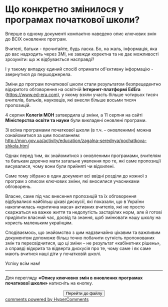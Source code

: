 <div id="hypercomments_widget" class="js-hypercomments-widget invisible"></div>

# Що конкретно змінилося у програмах початкової школи?

Вперше в одному документі компактно наведено опис ключових змін до ВСІХ оновлених програм.

Вчителі, батьки - прочитайте, будь ласка. Бо, на жаль, інформація, яка до вас надходить через ЗМІ, не завжди коректна та не дає можливості зрозуміти: що ж відбувається насправді? 

І у такому випадку єдиний спосіб отримати об'єктивну інформацію - звернутися до першоджерела. 

Зміни до програм початкової школи стали результатом безпрецедентно відкритого обговорення на освітній <b>Інтернет-платформі EdEra</b> (<a href="https://www.ed-era.com">https://www.ed-era.com</a>), у якому взяли участь більше чотирьох тисяч вчителів, батьків, науковців, які внесли більше восьми тисяч пропозицій. 

4 серпня **Колегія МОН** затвердила ці зміни, а 11 серпня на сайті **Міністерства освіти та науки** були викладені оновлені програми.

Зі всіма програмами початкової школи (в т.ч. – оновленими) можна ознайомитися за цим посиланням: <a href="http://mon.gov.ua/activity/education/zagalna-serednya/pochatkova-shkola.html">http://mon.gov.ua/activity/education/zagalna-serednya/pochatkova-shkola.html</a>

Однак перед тим, як знайомитися з оновленими програмами, вчителям та батькам доречно мати загальне уявлення про те, які саме пропозиції висувалися, чому вони були прийняті чи відхилені. 

Саме тому зібрано в один документ всі ввідні розділи до кожної з програм з описом ключових зміни, які вносилися учасниками обговорень.

Власне, саме під час внесення пропозицій та їх обговорення відбувалися найбільш цікаві дискусії, які показали, що в України накопичилась «критична маса» активних вчителів, які не просто скаржаться на важке життя та недолугість застарілих норм, але й готові приділити власний час, досвід та знання, щоб змінювати нашу школу на користь маленьким українцям.

Сподіваємось, що знайомство з цим надзвичайно цікавим та важливим документом допоможе більш точно побачити сутність пропонованих змін та пересвідчитися, що ці зміни – не результат «кабінетних рішень», а справді відкрита та відверта дискусія про те, чому саме і як саме мають вчитися наші діти у початковій школі.

Успіху всім нам! 

<hr>

Для перегляду **«Опису ключових змін в оновлених програмах початкової школи»** натисніть на кнопку.

<center><a href="https://drive.google.com/file/d/0B58R1QXKxHEZSmZPcExxYm9BZmM/view?usp=sharing" target="_blank"><button type="button" class="btn btn-primary" aria-haspopup="true" aria-expanded="false">Перейти до файлу</button></a></center>



<div class="js-hypercomments-container">
    <a href="http://hypercomments.com" class="hc-link" title="comments widget">comments powered by HyperComments</a>
</div>